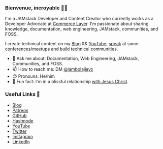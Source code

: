 ### Bienvenue, incroyable 👋🏾

I'm a JAMstack Developer and Content Creator who currently works as a Developer Advocate at [Commerce Layer](https://commercelayer.io). I'm passionate about sharing knowledge, documentation, web engineering, JAMstack, communities, and FOSS.

I create technical content on my [Blog](https://bolajiayodeji.com/) && [YouTube](https://www.youtube.com/c/bolajiayodeji), [speak](https://bolajiayodeji.com/talks) at some conferences/meetups and build technical communities.

- 💬 Ask me about: Documentation, Web Engineering, JAMstack, Communities, and FOSS.
- 📫 How to reach me: DM [@iambolajiayo](https://twitter.com/iambolajiayo)
- 😊 Pronouns: He/him
- 💙 Fun fact: I'm in a blissful relationship [with Jesus Christ](https://www.biblegateway.com/passage/?search=1+Corinthians+15%3A1-4&version=NKJV).

### Useful Links 🌻

- [Blog](https://bolajiayodeji.com)
- [Patreon](https://patreon.com/bolajiayodeji)
- [GitHub](https://github.com/BolajiAyodeji)
- [Hashnode](https://hashnode.com/@bolajiayodeji)
- [YouTube](https://www.youtube.com/c/bolajiayodeji)
- [Twitter](https://twitter.com/iambolajiayo)
- [Instagram](https://www.instagram.com/iambolajiayo/)
- [LinkedIn](https://linkedin.com/in/iambolajiayo/)
